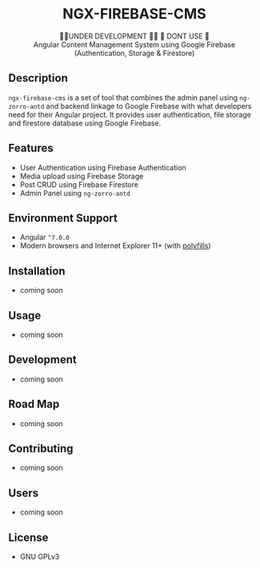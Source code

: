 <h1 align="center">
NGX-FIREBASE-CMS 
</h1>

<div align="center">
🛑🛑UNDER DEVELOPMENT 🛑🛑
🛑 DONT USE 🛑
</div>

<div align="center">
Angular Content Management System using Google Firebase (Authentication, Storage &amp; Firestore)
</div>

## Description
`ngx-firebase-cms` is a set of tool that combines the admin panel using `ng-zorro-antd` and backend linkage to Google Firebase with what developers need for their Angular project. It provides user authentication, file storage and firestore database using Google Firebase.

## Features
- User Authentication using Firebase Authentication
- Media upload using Firebase Storage
- Post CRUD using Firebase Firestore
- Admin Panel using `ng-zorro-antd`

## Environment Support
- Angular `^7.0.0`
- Modern browsers and Internet Explorer 11+ (with [polyfills](https://angular.io/guide/browser-support))

## Installation
- coming soon

## Usage
- coming soon

## Development
- coming soon

## Road Map
- coming soon

## Contributing
- coming soon

## Users
- coming soon

## License
- GNU GPLv3
